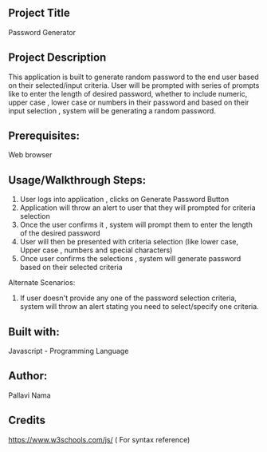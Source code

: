 ## Project Title
Password Generator

## Project Description
This application is built to generate random password to the end user based on their selected/input criteria. User will be prompted with series of prompts like to enter the length of desired password, whether to include numeric, upper case , lower case or numbers in their password and based on their input selection , system will be generating a random password.

## Prerequisites:
Web browser

## Usage/Walkthrough Steps:

1) User logs into application , clicks on Generate Password Button
2) Application will throw an alert to user that they will prompted for criteria selection 
3) Once the user confirms it , system will prompt them to enter the length of the desired password
4) User will then be presented with criteria selection (like lower case, Upper case , numbers and special characters)
5) Once user confirms the selections , system will generate password based on their selected criteria

Alternate Scenarios:

1) If user doesn't provide any one of the password selection criteria, system will throw an alert stating you need to select/specify one criteria.

## Built with:
Javascript - Programming Language

## Author:
Pallavi Nama

## Credits
https://www.w3schools.com/js/ ( For syntax reference)